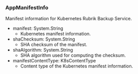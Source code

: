 ### AppManifestInfo
Manifest information for Kubernetes Rubrik Backup Service.

- manifest: System.String
  - Kubernetes manifest information.
- shaChecksum: System.String
  - SHA checksum of the manifest.
- shaAlgorithm: System.String
  - SHA algorithm used for computing the checksum.
- manifestContentType: K8sContentType
  - Content type of the Kubernetes manifest information.
